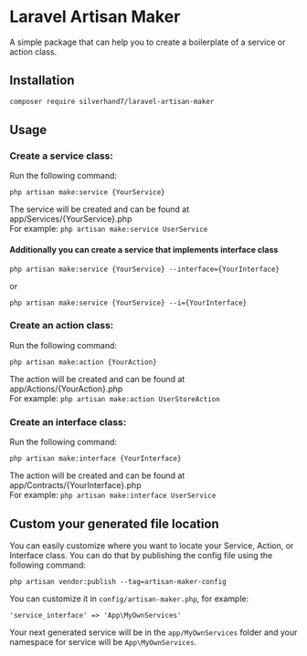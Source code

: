 # Laravel Artisan Maker 
A simple package that can help you to create a boilerplate of a service or action class.

## Installation
```bash 
composer require silverhand7/laravel-artisan-maker
```

## Usage 
### Create a service class:
Run the following command:
```
php artisan make:service {YourService}
```
The service will be created and can be found at app/Services/{YourService}.php \
For example: `php artisan make:service UserService`
#### Additionally you can create a service that implements interface class
```
php artisan make:service {YourService} --interface={YourInterface}
```
or 
```
php artisan make:service {YourService} --i={YourInterface}
```

### Create an action class:
Run the following command:
```
php artisan make:action {YourAction}
```
The action will be created and can be found at app/Actions/{YourAction}.php \
For example: `php artisan make:action UserStoreAction`

### Create an interface class:
Run the following command:
```
php artisan make:interface {YourInterface}
```
The action will be created and can be found at app/Contracts/{YourInterface}.php \
For example: `php artisan make:interface UserService`

## Custom your generated file location
You can easily customize where you want to locate your Service, Action, or Interface class. You can do that by publishing the config file using the following command:
```
php artisan vendor:publish --tag=artisan-maker-config
```
You can customize it in `config/artisan-maker.php`, for example: 
```
'service_interface' => 'App\MyOwnServices'
```
Your next generated service will be in the `app/MyOwnServices` folder and your namespace for service will be `App\MyOwnServices`.




